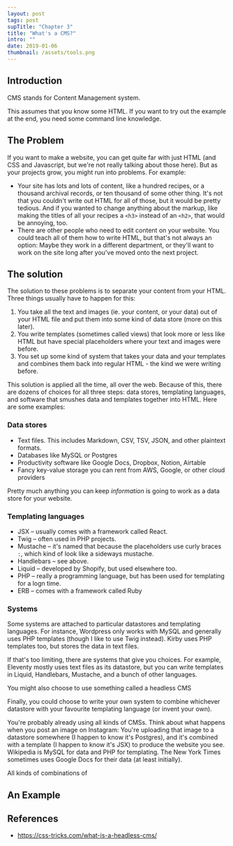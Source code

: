 ```yaml
---
layout: post
tags: post
supTitle: "Chapter 3"
title: "What's a CMS?"
intro: ""
date: 2019-01-06
thumbnail: /assets/tools.png
---
```


## Introduction
CMS stands for Content Management system.

This assumes that you know some HTML. If you want to try out the example at the end, you need some command line knowledge.

## The Problem
If you want to make a website, you can get quite far with just HTML (and CSS and Javascript, but we're not really talking about those here). But as your projects grow, you might run into problems. For example:

- Your site has lots and lots of content, like a hundred recipes, or a thousand archival records, or ten thousand of some other thing. It's not that you couldn't write out HTML for all of those, but it would be pretty tedious. And if you wanted to change anything about the markup, like making the titles of all your recipes a ```<h3>``` instead of an ```<h2>```, that would be annoying, too.
- There are other people who need to edit content on your website. You could teach all of them how to write HTML, but that's not always an option: Maybe they work in a different department, or they'll want to work on the site long after you've moved onto the next project.

## The solution
The solution to these problems is to separate your content from your HTML. Three things usually have to happen for this:

1. You take all the text and images (ie. your content, or your data) out of your HTML file and put them into some kind of data store (more on this later).
2. You write templates (sometimes called views) that look more or less like HTML but have special placeholders where your text and images were before.
3. You set up some kind of system that takes your data and your templates and combines them back into regular HTML - the kind we were writing before.

This solution is applied all the time, all over the web. Because of this, there are dozens of choices for all three steps: data stores, templating languages, and software that smushes data and templates together into HTML. Here are some examples:

### Data stores

- Text files. This includes Markdown, CSV, TSV, JSON, and other plaintext formats.
- Databases like MySQL or Postgres
- Productivity software like Google Docs, Dropbox, Notion, Airtable
- Fancy key-value storage you can rent from AWS, Google, or other cloud providers

Pretty much anything you can keep _information_ is going to work as a data store for your website.

### Templating languages

- JSX – usually comes with a framework called React.
- Twig – often used in PHP projects.
- Mustache – it's named that because the placeholders use curly braces ``:``, which kind of look like a sideways mustache.
- Handlebars – see above.
- Liquid – developed by Shopify, but used elsewhere too.
- PHP – really a programming language, but has been used for templating for a logn time.
- ERB – comes with a framework called Ruby

### Systems

Some systems are attached to particular datastores and templating languages. For instance, Wordpress only works with MySQL and generally uses PHP templates (though I like to use Twig instead). Kirby uses PHP templates too, but stores the data in text files.

If that's too limiting, there are systems that give you choices. For example, Eleventy mostly uses text files as its datastore, but you can write templates in Liquid, Handlebars, Mustache, and a bunch of other languages.

You might also choose to use something called a headless CMS

Finally, you could choose to write your own system to combine whichever datastore with your favourite templating language (or invent your own).

You're probably already using all kinds of CMSs. Think about what happens when you post an image on Instagram: You're uploading that image to a datastore somewhere (I happen to know it's Postgres), and it's combined with a template (I happen to know it's JSX) to produce the website you see. Wikipedia is MySQL for data and PHP for templating. The New York Times sometimes uses Google Docs for their data (at least initially).

All kinds of combinations of

## An Example

## References
- https://css-tricks.com/what-is-a-headless-cms/
